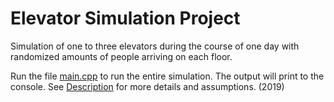 # Elevator Simulation Project
Simulation of one to three elevators during the course of one day with randomized amounts of people arriving on each floor.

Run the file [main.cpp](https://github.com/ericmichalski/Elevator-Simulation/blob/main/main.cpp) to run the entire simulation. The output will print to the console.
See [Description](https://github.com/ericmichalski/Elevator-Simulation/blob/main/Description) for more details and assumptions. (2019)
